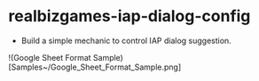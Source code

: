 # realbizgames-iap-dialog-config
- Build a simple mechanic to control IAP dialog suggestion.


!(Google Sheet Format Sample)[Samples~/Google_Sheet_Format_Sample.png]

